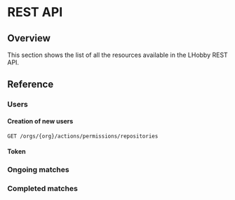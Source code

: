 # REST API

## Overview

This section shows the list of all the resources available in the LHobby REST API.

## Reference

### Users

#### Creation of new users

<pre><code><span class="bg-indigo text-white rounded-1 px-2 py-1" style="text-transform: uppercase">get</span> /orgs/{org}/actions/permissions/repositories</code></pre>

#### Token


### Ongoing matches



### Completed matches


